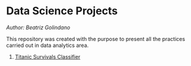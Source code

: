 # Data Science Projects
_Author: Beatriz Golindano_

This repository was created with the purpose to present all the practices carried out in data analytics area.

1. [Titanic Survivals Classifier](https://github.com/beatrizag95/data-science-projects/tree/master/Data%20Science%20Project%201:%20Titanic)
